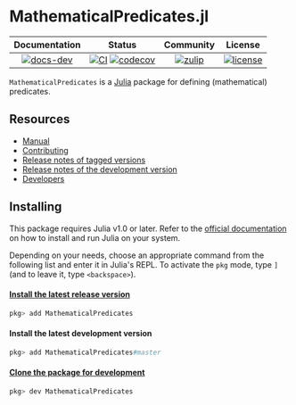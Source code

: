# MathematicalPredicates.jl

| **Documentation** | **Status** | **Community** | **License** |
|:-----------------:|:----------:|:-------------:|:-----------:|
| [![docs-dev][dev-img]][dev-url] | [![CI][ci-img]][ci-url] [![codecov][cov-img]][cov-url] | [![zulip][chat-img]][chat-url] | [![license][lic-img]][lic-url] |

[dev-img]: https://img.shields.io/badge/docs-latest-blue.svg
[dev-url]: https://juliareach.github.io/MathematicalPredicates.jl/dev/
[ci-img]: https://github.com/JuliaReach/MathematicalPredicates.jl/workflows/CI/badge.svg
[ci-url]: https://github.com/JuliaReach/MathematicalPredicates.jl/actions/workflows/ci.yml
[cov-img]: https://codecov.io/github/JuliaReach/MathematicalPredicates.jl/coverage.svg
[cov-url]: https://app.codecov.io/github/JuliaReach/MathematicalPredicates.jl
[chat-img]: https://img.shields.io/badge/zulip-join_chat-brightgreen.svg
[chat-url]: https://julialang.zulipchat.com/#narrow/stream/278609-juliareach
[lic-img]: https://img.shields.io/github/license/mashape/apistatus.svg
[lic-url]: https://github.com/JuliaReach/MathematicalPredicates.jl/blob/master/LICENSE

`MathematicalPredicates` is a [Julia](http://julialang.org) package for defining (mathematical) predicates.

## Resources

- [Manual](http://juliareach.github.io/MathematicalPredicates.jl/dev/)
- [Contributing](https://juliareach.github.io/MathematicalPredicates.jl/dev/about/#Contributing-1)
- [Release notes of tagged versions](https://github.com/JuliaReach/MathematicalPredicates.jl/releases)
- [Release notes of the development version](https://github.com/JuliaReach/MathematicalPredicates.jl/wiki/Release-log-tracker)
- [Developers](https://juliareach.github.io/MathematicalPredicates.jl/dev/about/#Core-developers-1)

## Installing

This package requires Julia v1.0 or later.
Refer to the [official documentation](https://julialang.org/downloads) on how to
install and run Julia on your system.

Depending on your needs, choose an appropriate command from the following list
and enter it in Julia's REPL.
To activate the `pkg` mode, type `]` (and to leave it, type `<backspace>`).

#### [Install the latest release version](https://julialang.github.io/Pkg.jl/v1/managing-packages/#Adding-registered-packages-1)

```julia
pkg> add MathematicalPredicates
```

#### Install the latest development version

```julia
pkg> add MathematicalPredicates#master
```

#### [Clone the package for development](https://julialang.github.io/Pkg.jl/v1/managing-packages/#Developing-packages-1)

```julia
pkg> dev MathematicalPredicates
```
